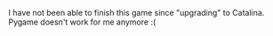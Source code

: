 I have not been able to finish this game since "upgrading" to Catalina. Pygame doesn't work for me anymore :(
